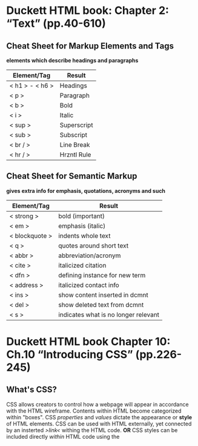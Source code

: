 # Duckett HTML book: Chapter 2: “Text” (pp.40-610)

## Cheat Sheet for Markup Elements and Tags

**elements which describe headings and paragraphs**

| Element/Tag   | Result      |
|---------------|------------ |
|< h1 > - < h6 >| Headings    |
| < p >         | Paragraph   |
| < b >         | Bold        |
| < i >         | Italic      |
| < sup >       | Superscript |
| < sub >       | Subscript   |
| < br / >      | Line Break  |
| < hr / >      | Hrzntl Rule |

## Cheat Sheet for Semantic Markup

**gives extra info for emphasis, quotations, acronyms and such**

| Element/Tag   | Result                               |
|---------------|------------------------------------- |
| < strong >    | bold (important)                     |
| < em >        | emphasis (italic)                    |
| < blockquote >| indents whole text                   |
| < q >         | quotes around short text             |
| < abbr >      | abbreviation/acronym                 |
| < cite >      | italicized citation                  |
| < dfn >       | defining instance for new term       |
| < address >   | italicized contact info              |
| < ins >       | show content inserted in dcmnt       |
| < del >       | show deleted text from dcmnt         |
| < s >         | indicates what is no longer relevant |

# Duckett HTML book Chapter 10: Ch.10 “Introducing CSS” (pp.226-245)

## What's CSS?

CSS allows creators to control how a webpage will appear in accordance with the HTML wireframe. Contents within HTML become categorized within "boxes". CSS *properties* and *values* dictate the appearance or **style** of HTML elements. CSS can be used with HTML externally, yet connected by an insterted *>link<* withing the HTML code. **OR** CSS styles can be included directly *within* HTML code using the **<style>** element.
**It is most common for CSS rules to be made in a separate document rather than within HTML**

There are different types of CSS selectors which allow you to direct *specific* rules at *specific elements* in HTML. For example, a rule for just one of two images within the *same section* of a webpage.

**Declarations** are made up by both element properties and the *value* of properties to be changed.

## Color

- every color we see on the devices we use are made up by different mixes of red, blue and green or **RGB**

- Individual pixels in our screens can be a different color

## Values

- *RGB* values are values expressed by number for the amount of how much red, green and blue are used

- *Hex codes* express RGB values by hexadecimal code

- *Color names* express colors simply by naming them

- *Hue* , *saturation* and *brightness* are how much gray, black and shade are present of a color

# Duckett JS book: Chapter 2: “Basic JavaScript Instructions” (pp.53-84)

**Statements** are individual instructions which make up a script ending with **;**

- *green* is the statement

- *pink* indicate start & end of the codeblock

- *purple* determines which code should run

**Comments** describe for you and others what the code does

- *green* JS code

- *pink* multiple lines of *comments*

- *gray* single line of *comments*

## Variables

Variables are where a scripts data is stored. Data within variables can 'calculate' or 'compute' numbers or other types of data.

**declaring a variable** = *var quantity = 1;*

**numeric data** = *0.45*

**string type data** = *'what is up!'*

**BOOLEAN data** = *true* or *false*

- Variables can store strings which are placed inside of either single or double quotes

- *if using single quotes in the string, surround the entire string and the single quotes with double quotes OR the other way around* 

## Naming Variables

1. Must begin with a letter *$* or **_** - no numbers!

2. Name can contain the same as above but no **-** or **.**

3. No keywords or eserved words (words to be used in the future)

4. Variables are case sensitive! 

5. use a name that describes the information example: **myName**

6. If name is made of more than one word, separate with an uppercase letter after first word as shown above

## Arrays

Arrays store a *list* of values. 
Best used for:
- lists
- related values
**shopping list example** (pages 70-71)

for values:
- number items
- retrieve items by using variable with value set to a specified item in array
- *lengths* hold number of items in array

### Expressions

**expressions result in a single value**

1. Assign a value to a variable **var color = 'black';**

2. A variable might use more that one value to result in a single value **var area = 2 * 400;**

### Operators

*expressions **need** operators which let creators get a single value from one or more values

- Combining strings

- Computing Basic Match

- Comparison operators

- Logical operators

**Arithmetic Operators**

- Addition **+** or Subtraction **-**

- Division **/** or Multiplication **(*)**

- Increments **++** or Decrements **--** either adding one or subtracting one

- Modulus **%** Dividing two values and giving back the remainder

**String Operators**

- you can join together two or more strings using **+** 

**check example on (pages 78-79)**

# Chapter 4: “Decisions and Loops” (pp.145-162)

## Comparison and Logical Operators

- == *is equal to* for numbers, strings or booleans

- != *is not equal to* for numbers, strings or booleans

- === *strict equal to* check if data type and values are same

- !== *strict not equal to* check that data type and values are **not** the same

- *< or >*

- *<= or >=*

### Structuring Comparison Operators

operands are place on the side of the comparison operator
**this example, suing *>* as operator and *time and fail* as operands:**
(time > fail)

### Expressions Using Comparison Operators

operands are enclosed by parenthesis and on the sides of comparison operator
**example:**
(time + fail)>=(time1 + fail)

### Logical Operators
Can compare results of more than one comparison operator by:

- && *to test more than one condition*

- || *to test at least one of the conditions, resulting in all as either true or false*

- ! *inverts a single boolean, if !true return false, if !false return true*
